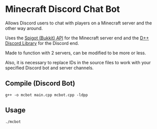 # Minecraft Discord Chat Bot


Allows Discord users to chat with players on a Minecraft server and the other way around.


Uses the [Spigot (Bukkit) API](https://hub.spigotmc.org/javadocs/bukkit) for the Minecraft server end and the [D++ Discord Library](https://dpp.dev) for the Discord end.


Made to function with 2 servers, can be modified to be more or less. 


Also, it is necessary to replace IDs in the source files to work with your specified Discord bot and server channels.


Compile (Discord Bot)
---
`g++ -o mcbot main.cpp mcbot.cpp -ldpp`


Usage
---


`./mcbot`

